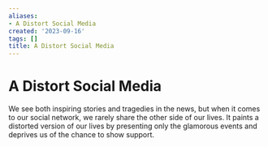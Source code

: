 ```yaml
---
aliases:
- A Distort Social Media
created: '2023-09-16'
tags: []
title: A Distort Social Media
---
```


# A Distort Social Media

We see both inspiring stories and tragedies in the news, but when it comes to our social network, we rarely share the other side of our lives. It paints a distorted version of our lives by presenting only the glamorous events and deprives us of the chance to show support.